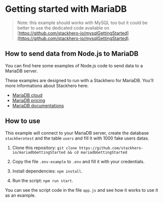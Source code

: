 # Getting started with MariaDB

> Note: this example should works with MySQL too but it could be better to use the dedicated code available on [https://github.com/stackhero-io/mysqlGettingStarted](https://github.com/stackhero-io/mysqlGettingStarted).


## How to send data from Node.js to MariaDB

You can find here some examples of Node.js code to send data to a MariaDB server.

These examples are designed to run with a Stackhero for MariaDB.
You'll more informations about Stackhero here:
- [MariaDB cloud](https://www.stackhero.io/en/services/MariaDB/benefits)
- [MariaDB pricing](https://www.stackhero.io/en/services/MariaDB/pricing)
- [MariaDB documentations](https://www.stackhero.io/en/services/MariaDB/documentations)


## How to use

This example will connect to your MariaDB server, create the database `stackherotest` and the table `users` and fill it with 1000 fake users datas.


1. Clone this repository: `git clone https://github.com/stackhero-io/mariadbGettingStarted && cd mariadbGettingStarted`

2. Copy the file `.env-example` to `.env` and fill it with your credentials.

3. Install dependencies: `npm install`.

4. Run the script: `npm run start`.


You can see the script code in the file `app.js` and see how it works to use it as an example.